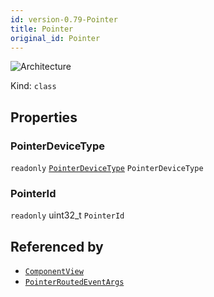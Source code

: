 ```yaml
---
id: version-0.79-Pointer
title: Pointer
original_id: Pointer
---
```


![Architecture](https://img.shields.io/badge/architecture-new_only-blue)

Kind: `class`

## Properties
### PointerDeviceType
`readonly`  [`PointerDeviceType`](PointerDeviceType) `PointerDeviceType`

### PointerId
`readonly`  uint32_t `PointerId`

## Referenced by
- [`ComponentView`](ComponentView)
- [`PointerRoutedEventArgs`](PointerRoutedEventArgs)
